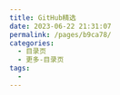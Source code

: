 ```yaml
---
title: GitHub精选
date: 2023-06-22 21:31:07
permalink: /pages/b9ca78/
categories:
  - 目录页
  - 更多-目录页
tags:
  - 
---
```

